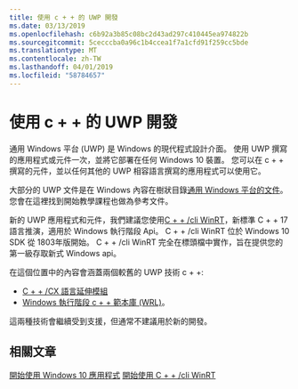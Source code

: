 ```yaml
---
title: 使用 c + + 的 UWP 開發
ms.date: 03/13/2019
ms.openlocfilehash: c6b92a3b85c08bc2d43ad297c410445ea974822b
ms.sourcegitcommit: 5cecccba0a96c1b4ccea1f7a1cfd91f259cc5bde
ms.translationtype: MT
ms.contentlocale: zh-TW
ms.lasthandoff: 04/01/2019
ms.locfileid: "58784657"
---
```

# <a name="uwp-development-with-c"></a>使用 c + + 的 UWP 開發

通用 Windows 平台 (UWP) 是 Windows 的現代程式設計介面。 使用 UWP 撰寫的應用程式或元件一次，並將它部署在任何 Windows 10 裝置。 您可以在 c + + 撰寫的元件，並以任何其他的 UWP 相容語言撰寫的應用程式可以使用它。

大部分的 UWP 文件是在 Windows 內容在樹狀目錄[通用 Windows 平台的文件](/windows/uwp/)。 您會在這裡找到開始教學課程也做為參考文件。 

新的 UWP 應用程式和元件，我們建議您使用[C + + /cli WinRT](/windows/uwp/cpp-and-winrt-apis/)，新標準 C + + 17 語言推演，適用於 Windows 執行階段 Api。 C + + /cli WinRT 位於 Windows 10 SDK 從 1803年版開始。 C + + /cli WinRT 完全在標頭檔中實作，旨在提供您的第一級存取新式 Windows api。

在這個位置中的內容會涵蓋兩個較舊的 UWP 技術 c + +:

- [C + + /CX 語言延伸模組](visual-c-language-reference-c-cx.md)
- [Windows 執行階段 c + + 範本庫 (WRL)](../windows/windows-runtime-cpp-template-library-wrl.md)。

這兩種技術會繼續受到支援，但通常不建議用於新的開發。

## <a name="related-articles"></a>相關文章
[開始使用 Windows 10 應用程式](/windows/uwp/get-started/)
[開始使用 C + + /cli WinRT](/windows/uwp/cpp-and-winrt-apis/get-started)
